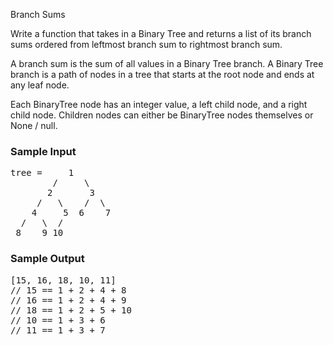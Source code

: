 Branch Sums
<p>
  Write a function that takes in a Binary Tree and returns a list of its branch
  sums ordered from leftmost branch sum to rightmost branch sum.
</p>
<p>
  A branch sum is the sum of all values in a Binary Tree branch. A Binary Tree
  branch is a path of nodes in a tree that starts at the root node and ends at
  any leaf node.
</p>
<p>
  Each <span>BinaryTree</span> node has an integer <span>value</span>, a
  <span>left</span> child node, and a <span>right</span> child node. Children
  nodes can either be <span>BinaryTree</span> nodes themselves or
  <span>None</span> / <span>null</span>.
</p>
<h3>Sample Input</h3>
<pre><span class="CodeEditor-promptParameter">tree</span> =     1
        /     \
       2       3
     /   \    /  \
    4     5  6    7
  /   \  /
 8    9 10
</pre>
<h3>Sample Output</h3>
<pre>[15, 16, 18, 10, 11]
<span class="CodeEditor-promptComment">// 15 == 1 + 2 + 4 + 8</span>
<span class="CodeEditor-promptComment">// 16 == 1 + 2 + 4 + 9</span>
<span class="CodeEditor-promptComment">// 18 == 1 + 2 + 5 + 10</span>
<span class="CodeEditor-promptComment">// 10 == 1 + 3 + 6</span>
<span class="CodeEditor-promptComment">// 11 == 1 + 3 + 7</span>
</pre>